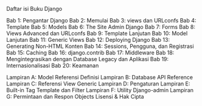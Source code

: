 
Daftar isi Buku Django

Bab 1: Pengantar Django
Bab 2: Memulai
Bab 3: views dan URLconfs
Bab 4: Template
Bab 5: Models
Bab 6: The Site Admin Django
Bab 7: Forms
Bab 8: Views Advanced dan URLconfs
Bab 9: Template Lanjutan
Bab 10: Model Lanjutan
Bab 11: Generic Views
Bab 12: Deploying Django
Bab 13: Generating Non-HTML Konten
Bab 14: Sessions, Pengguna, dan Registrasi
Bab 15: Caching
Bab 16: django.contrib
Bab 17: Middleware
Bab 18: Mengintegrasikan dengan Database Legacy dan Aplikasi
Bab 19: Internasionalisasi
Bab 20: Keamanan

Lampiran A: Model Referensi Definisi
Lampiran B: Database API Reference
Lampiran C: Referensi View Generic
Lampiran D: Pengaturan
Lampiran E: Built-in Tag Template dan Filter
Lampiran F: Utility Django-admin
Lampiran G: Permintaan dan Respon Objects
Lisensi & Hak Cipta
